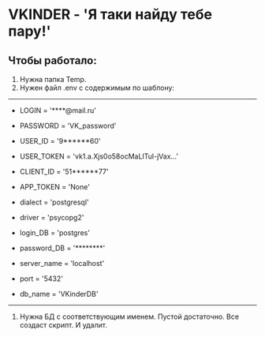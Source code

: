 # VKINDER - 'Я таки найду тебе пару!'
## Чтобы работало:
1. Нужна папка Temp.
2. Нужен файл .env с содержимым по шаблону:
---- 
- LOGIN = '****@mail.ru'
- PASSWORD = 'VK_password'
- USER_ID = '9******60'
- USER_TOKEN = 'vk1.a.Xjs0o58ocMaLITul-jVax...'
- CLIENT_ID = '51******77'
- APP_TOKEN = 'None'


- dialect = 'postgresql'
- driver = 'psycopg2'
- login_DB = 'postgres'
- password_DB = '********'
- server_name = 'localhost'
- port = '5432'
- db_name = 'VKinderDB'
----
1. Нужна БД с соответствующим именем. Пустой достаточно. Все создаст скрипт. И удалит.


